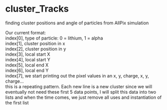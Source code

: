 # cluster_Tracks
 finding cluster positions and angle of particles from AllPix simulation


Our current format:<br>
index[0], type of particle: 0 = lithium, 1 = alpha<br>
index[1], cluster position in x<br>
index[2], cluster position in y<br>
index[3], local start X<br>
index[4], local start Y<br>
index[5], local end X<br>
index[6], local end Y<br>
index[7], we start printing out the pixel values in an x, y, charge, x, y, charge... <br>
this is a repeating pattern. Each new line is a new cluster since we will eventually not need these first 5 data points, I will split this data into two lists and when the time comes, we just remove all uses and instantiation of the first list

